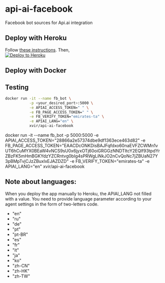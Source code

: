 # api-ai-facebook
Facebook bot sources for Api.ai integration

## Deploy with Heroku
Follow [these instructions](https://docs.api.ai/docs/facebook-integration#hosting-fb-messenger-bot-with-heroku).
Then,  
[![Deploy to Heroku](https://www.herokucdn.com/deploy/button.svg)](https://heroku.com/deploy)

## Deploy with Docker

## Testing

```bash
docker run -it --name fb_bot \
           -p <your_desired_port>:5000 \
           -e APIAI_ACCESS_TOKEN=" " \
           -e FB_PAGE_ACCESS_TOKEN=" " \
           -e FB_VERIFY_TOKEN="emirates-ta" \
           -e APIAI_LANG="en" \
           xvir/api-ai-facebook
```

docker run -it --name fb_bot -p 5000:5000 -e APIAI_ACCESS_TOKEN="28866a2e57374dbe9df1363ece463d82" -e FB_PAGE_ACCESS_TOKEN="EAACDcONKDisBAJFqfdxo60naEVFZCWMn1vUT6hCuMYX0BEaW4vNCS9sU0x6jyxOTj60oiGRGGzNNDTItcY2EQlf93tpdYrZBzFK5mHmBGKYdzYZCRntvg0bIg4sPRWgLiNkJO2nCvQoNc7jZBUaN27Y3pBMpTvjCJzZBuxlxEJAZDZD" -e FB_VERIFY_TOKEN="emirates-ta" -e APIAI_LANG="en"  xvir/api-ai-facebook

## Note about languages:
When you deploy the app manually to Heroku, the APIAI_LANG not filled with a value.
You need to provide language parameter according to your agent settings in the form of two-letters code.

 * "en"
 * "ru"
 * "de"
 * "pt"
 * "pt-BR"
 * "es"
 * "fr"
 * "it"
 * "ja"
 * "ko"
 * "zh-CN"
 * "zh-HK"
 * "zh-TW"
